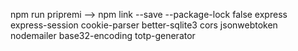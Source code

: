npm run pripremi --> npm link --save --package-lock false express  express-session cookie-parser better-sqlite3 cors jsonwebtoken nodemailer base32-encoding totp-generator
